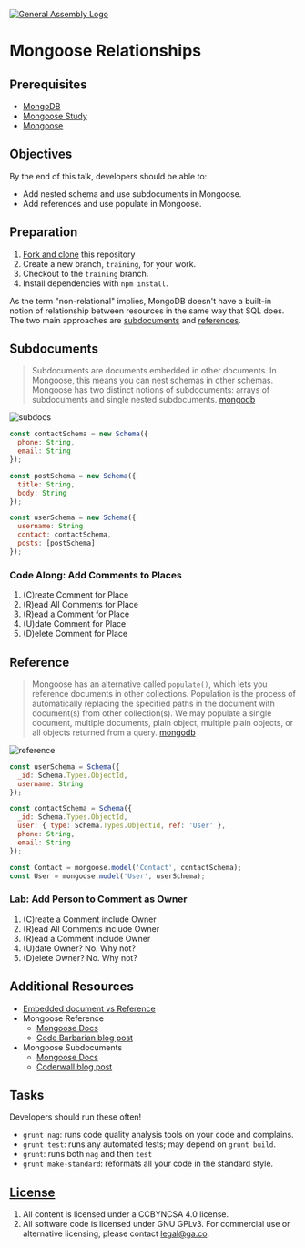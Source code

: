 [![General Assembly Logo](https://camo.githubusercontent.com/1a91b05b8f4d44b5bbfb83abac2b0996d8e26c92/687474703a2f2f692e696d6775722e636f6d2f6b6538555354712e706e67)](https://generalassemb.ly/education/web-development-immersive)

# Mongoose Relationships

## Prerequisites

- [MongoDB](https://git.generalassemb.ly/ga-wdi-boston/mongodb-crud)
- [Mongoose Study](https://git.generalassemb.ly/ga-wdi-boston/mongoose-study)
- [Mongoose ](https://git.generalassemb.ly/ga-wdi-boston/mongoose)


## Objectives

By the end of this talk, developers should be able to:

- Add nested schema and use subdocuments in Mongoose.
- Add references and use populate in Mongoose.

## Preparation

1. [Fork and clone](https://git.generalassemb.ly/ga-wdi-boston/meta/wiki/ForkAndClone)
   this repository
1. Create a new branch, `training`, for your work.
1. Checkout to the `training` branch.
1. Install dependencies with `npm install`.

As the term "non-relational" implies, MongoDB doesn't have a built-in notion of
relationship between resources in the same way that SQL does. The two main approaches are
[subdocuments](http://mongoosejs.com/docs/subdocs.html) and
[references](http://mongoosejs.com/docs/populate.html).

## Subdocuments

>Subdocuments are documents embedded in other documents. In Mongoose, this means you can nest schemas in other schemas. Mongoose has two distinct notions of subdocuments: arrays of subdocuments and single nested subdocuments. [mongodb](http://mongoosejs.com/docs/subdocs.html)

![subdocs](https://docs.mongodb.com/manual/_images/data-model-denormalized.bakedsvg.svg)

```js
const contactSchema = new Schema({
  phone: String,
  email: String
});

const postSchema = new Schema({
  title: String,
  body: String
});

const userSchema = new Schema({
  username: String
  contact: contactSchema,
  posts: [postSchema]
});
```

### Code Along: Add Comments to Places

1. (C)reate Comment for Place
2. (R)ead All Comments for Place
3. (R)ead a Comment for Place
4. (U)date Comment for Place
5. (D)elete Comment for Place

## Reference

>Mongoose has an alternative called `populate()`, which lets you reference documents in other collections.  Population is the process of automatically replacing the specified paths in the document with document(s) from other collection(s). We may populate a single document, multiple documents, plain object, multiple plain objects, or all objects returned from a query. [mongodb](http://mongoosejs.com/docs/populate.html)

![reference](https://docs.mongodb.com/manual/_images/data-model-normalized.bakedsvg.svg)

```js
const userSchema = Schema({
  _id: Schema.Types.ObjectId,
  username: String
});

const contactSchema = Schema({
  _id: Schema.Types.ObjectId,
  user: { type: Schema.Types.ObjectId, ref: 'User' },
  phone: String,
  email: String
});

const Contact = mongoose.model('Contact', contactSchema);
const User = mongoose.model('User', userSchema);
```

### Lab: Add Person to Comment as Owner

1. (C)reate a Comment include Owner
2. (R)ead All Comments include Owner
3. (R)ead a Comment include Owner
4. (U)date Owner? No. Why not?
5. (D)elete Owner? No. Why not?

## Additional Resources

- [Embedded document vs Reference](https://stackoverflow.com/questions/21302279/embedded-document-vs-reference-in-mongoose-design-model)
- Mongoose Reference
  - [Mongoose Docs](http://mongoosejs.com/docs/populate.html)
  - [Code Barbarian blog post](http://thecodebarbarian.com/mongoose-virtual-populate)
- Mongoose Subdocuments
  - [Mongoose Docs](http://mongoosejs.com/docs/subdocs.html)
  - [Coderwall blog post](https://coderwall.com/p/6v5rcw/querying-sub-documents-and-sub-sub-documents-in-mongoose)

## Tasks

Developers should run these often!

- `grunt nag`: runs code quality analysis tools on your code
    and complains.
- `grunt test`: runs any automated tests; may depend on `grunt build`.
- `grunt`: runs both `nag` and then `test`
- `grunt make-standard`: reformats all your code in the standard style.

## [License](LICENSE)

1. All content is licensed under a CC­BY­NC­SA 4.0 license.
1. All software code is licensed under GNU GPLv3. For commercial use or
    alternative licensing, please contact legal@ga.co.
